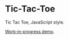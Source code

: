 # Tic-Tac-Toe 

Tic Tac Toe, JavaScript style.

[Work-in-progress demo](https://alcinaw.github.io/demos/tic-tac-toe/index.html).
